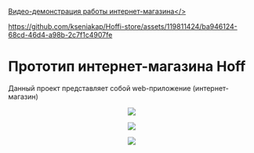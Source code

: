 
<a href="https://skrinshoter.ru/vMcp50S89eN">Видео-демонстрация работы интернет-магазина</>

https://github.com/kseniakap/Hoffi-store/assets/119811424/ba946124-68cd-46d4-a98b-2c7f1c4907fe

<h1>Прототип интернет-магазина Hoff</h1>
<p>Данный проект представляет собой web-приложение (интернет-магазин)</p>
<p align="center">
  <img src="https://github.com/kseniakap/Hoffi-store/blob/main/Readme/mainPage.png" />
</p>
<p align="center">
  <img src="https://github.com/kseniakap/Hoffi-store/blob/main/Readme/goodsPage.png" />
</p>
<p align="center">
  <img src="https://github.com/kseniakap/Hoffi-store/blob/main/Readme/oneGood.png" />
</p>



